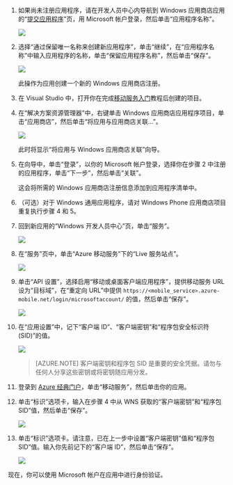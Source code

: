 
1. 如果尚未注册应用程序，请在开发人员中心内导航到 Windows 应用商店应用的“[提交应用程序]”页，用 Microsoft 帐户登录，然后单击“应用程序名称”。

   	![](./media/mobile-services-register-windows-store-app/mobile-services-submit-win8-app.png)

2. 选择“通过保留唯一名称来创建新应用程序”，单击“继续”，在“应用程序名称”中输入应用程序的名称，单击“保留应用程序名称”，然后单击“保存”。

   	![](./media/mobile-services-register-windows-store-app/mobile-services-win8-app-name.png)

   	此操作为应用创建一个新的 Windows 应用商店注册。

3. 在 Visual Studio 中，打开你在完成[移动服务入门]教程后创建的项目。

4. 在“解决方案资源管理器”中，右键单击 Windows 应用商店应用程序项目，单击“应用商店”，然后单击“将应用与应用商店关联...”。

  	![](./media/mobile-services-register-windows-store-app/mobile-services-store-association.png)

   	此时将显示“将应用与 Windows 应用商店关联”向导。

5. 在向导中，单击“登录”，以你的 Microsoft 帐户登录，选择你在步骤 2 中注册的应用程序，单击“下一步”，然后单击“关联”。

   	这会将所需的 Windows 应用商店注册信息添加到应用程序清单中。

6. （可选）对于 Windows 通用应用程序，请对 Windows Phone 应用商店项目重复执行步骤 4 和 5。

7. 回到新应用的“Windows 开发人员中心”页，单击“服务”。

   	![](./media/mobile-services-register-windows-store-app/mobile-services-win8-edit-app.png)

8. 在“服务”页中，单击“Azure 移动服务”下的“Live 服务站点”。

	![](./media/mobile-services-register-windows-store-app/mobile-services-win8-edit2-app.png)

9. 单击“API 设置”，选择启用“移动或桌面客户端应用程序”，提供移动服务 URL 设为“目标域”，在“重定向 URL”中提供 `https://<mobile_service>.azure-mobile.net/login/microsoftaccount/` 的值，然后单击“保存”。

	![](./media/mobile-services-register-windows-store-app/mobile-services-win8-app-push-auth-2.png)

10. 在“应用设置”中，记下“客户端 ID”、“客户端密钥”和“程序包安全标识符 (SID)”的值。

   	![](./media/mobile-services-register-windows-store-app/mobile-services-win8-app-push-auth.png)

    >[AZURE.NOTE] 客户端密钥和程序包 SID 是重要的安全凭据。请勿与任何人分享这些密钥或将密钥随应用分发。

10. 登录到 [Azure 经典门户](https://manage.windowsazure.cn/)，单击“移动服务”，然后单击你的应用。

11. 单击“标识”选项卡，输入在步骤 4 中从 WNS 获取的“客户端密钥”和“程序包 SID”值，然后单击“保存”。

   	![](./media/mobile-services-register-windows-store-app/mobile-push-tab.png)

12. 单击“标识”选项卡。请注意，已在上一步中设置“客户端密钥”值和“程序包 SID”值。输入你先前记下的“客户端 ID”，然后单击“保存”。

   	![](./media/mobile-services-register-windows-store-app/mobile-services-identity-tab.png)
 
现在，你可以使用 Microsoft 帐户在应用中进行身份验证。

<!-- Anchors. -->

<!-- Images. -->

<!-- URLs. -->
[移动服务入门]: /zh-cn/documentation/articles/mobile-services-javascript-backend-windows-store-dotnet-get-started/#create-new-service
[提交应用程序]: http://go.microsoft.com/fwlink/p/?LinkID=266582

<!---HONumber=Mooncake_0118_2016-->